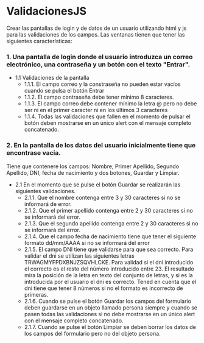 # ValidacionesJS
Crear las pantallas de login y de datos de un usuario utilizando html y js para las validaciones de los campos.
Las ventanas tienen que tener las siguientes características:

### 1. Una pantalla de login donde el usuario introduzca un correo electrónico, una contraseña y un botón con el texto "Entrar".
- 1.1 Validaciones de la pantalla
	- 1.1.1. El campo correo y la constraseña no pueden estar vacíos cuando se pulsa el botón Entrar
	- 1.1.2. El campo contraseña debe tener mínimo 8 caracteres.
	- 1.1.3. El campo correo debe contener mínimo la letra @ pero no debe ser ni en el primer caracter ni en los últimos 3 			      caracteres
	- 1.1.4. Todas las validaciones que fallen en el momento de pulsar el botón deben mostrarse en un único alert con el mensaje
		      completo concatenado.

### 2. En la pantalla de los datos del usuario inicialmente tiene que encontrase vacía. 
Tiene que contenere los campos: Nombre, Primer Apellido, Segundo Apellido, DNI, fecha de nacimiento y dos botones, Guardar y Limpiar.
	
 - 2.1 En el momento que se pulse el botón Guardar se realizarán las siguientes validaciones.
	- 2.1.1. Que el nombre contenga entre 3 y 30 caracteres si no se informará de error.
	- 2.1.2. Que el primer apellido contenga entre 2 y 30 caracteres si no se informará del error.
	- 2.1.3. Que el segundo apellido contenga entre 2 y 30 caracteres si no se informará del error. 
	- 2.1.4. Que el campo fecha de nacimiento tiene que tener el siguiente formato dd/mm/AAAA si no se informará del error
	- 2.1.5. El campo DNI tiene que validarse para que sea correcto. Para validar el dni se utilizan las siguientes letras 				TRWAGMYFPDXBNJZSQVHLCKE. Para validad si el dni introducido el correcto es el resto del número introducido entre 23. El resultado mira la posición de la letra en texto del conjunto de letras, y si es la introducida por el usuario
			el dni es correcto. Tened en cuenta que el dni tiene que tener 8 números si no el formato es incorrecto de primeras.
	- 2.1.6. Cuando se pulse el botón Guardar los campos del formulario deben guardarse en un objeto llamado persona siempre y 		       cuando se pasen todas las validaciones si no debe mostrarse en un único alert con el mensaje completo concatenado.
	- 2.1.7. Cuando se pulse el botón Limpiar se deben borrar los datos de los campos del formulario pero no del objeto persona.

